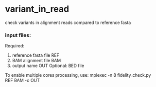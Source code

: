 # variant_in_read
check variants in alignment reads compared to reference fasta 

### input files:
Required: 
1. reference fasta file REF
2. BAM alignment file BAM
3. output name OUT
Optional:
BED file 

To enable multiple cores processing, use:
mpiexec -n 8 fidelity_check.py REF BAM -o OUT 

